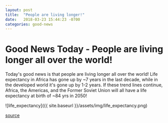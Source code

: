 ```yaml
---
layout: post
title:  "People are living longer!"
date:   2018-03-23 15:44:23 -0700
categories: good-news
---
```

# Good News Today - People are living longer all over the world!

Today's good news is that people are living longer all over the world! Life expectancy in Africa has gone up by ~7 years in the last decade, while in the developed world it's gone up by 1-2 years. If these trend lines continue, Africa, the Americas, and the Former Soviet Union will all have a life expectancy at birth of ~84 yrs in 2050!

![life_expectancy]({{ site.baseurl }}/assets/img/life_expectancy.png)

[source](https://ourworldindata.org/grapher/life-expectancy-globally-since-1770)

